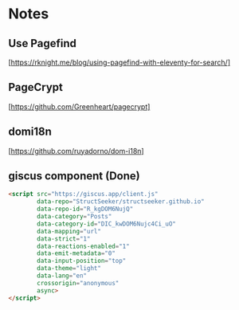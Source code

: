 # Notes

## Use Pagefind

[https://rknight.me/blog/using-pagefind-with-eleventy-for-search/]

## PageCrypt

[https://github.com/Greenheart/pagecrypt]  

## domi18n

[https://github.com/ruyadorno/dom-i18n]  

## giscus component (Done)

```html
<script src="https://giscus.app/client.js"
        data-repo="StructSeeker/structseeker.github.io"
        data-repo-id="R_kgDOM6NujQ"
        data-category="Posts"
        data-category-id="DIC_kwDOM6Nujc4Ci_uO"
        data-mapping="url"
        data-strict="1"
        data-reactions-enabled="1"
        data-emit-metadata="0"
        data-input-position="top"
        data-theme="light"
        data-lang="en"
        crossorigin="anonymous"
        async>
</script>
```
